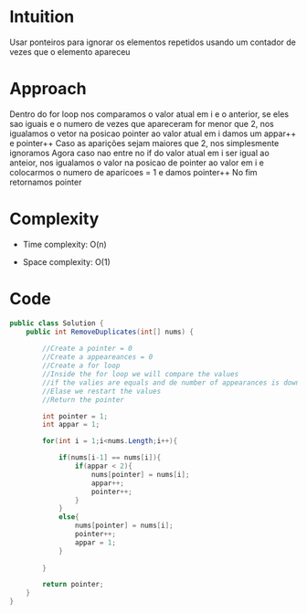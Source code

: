 # Intuition
Usar ponteiros para ignorar os elementos repetidos usando um contador de vezes que o elemento apareceu

# Approach
Dentro do for loop nos comparamos o valor atual em i e o anterior, se eles sao iguais e o numero de vezes que apareceram for menor que 2, nos igualamos o vetor na posicao pointer ao valor atual em i damos um appar++ e pointer++
Caso as aparições sejam maiores que 2, nos simplesmente ignoramos
Agora caso nao entre no if do valor atual em i ser igual ao anteior, nos igualamos o valor na posicao de pointer ao valor em i e colocarmos o numero de aparicoes = 1 e damos pointer++
No fim retornamos pointer

# Complexity
- Time complexity: O(n)

- Space complexity: O(1)

# Code
```csharp []
public class Solution {
    public int RemoveDuplicates(int[] nums) {
        
        //Create a pointer = 0
        //Create a appeareances = 0
        //Create a for loop
        //Inside the for loop we will compare the values
        //if the valies are equals and de number of appearances is down by 2, then we cont appar++
        //Elase we restart the values
        //Return the pointer

        int pointer = 1;
        int appar = 1;

        for(int i = 1;i<nums.Length;i++){

            if(nums[i-1] == nums[i]){
                if(appar < 2){
                    nums[pointer] = nums[i];
                    appar++;
                    pointer++;
                }
            }
            else{
                nums[pointer] = nums[i];
                pointer++;
                appar = 1;
            }
            
        }

        return pointer;
    }
}
```
